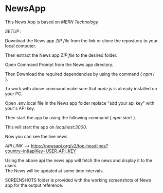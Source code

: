 # NewsApp
This News App is based on *MERN Technology*

*SETUP :*   

  Download the News app *ZIP file* from the link or clone the repository to your local computer.  
  
  Then extract the  News app *ZIP file* to the desired folder.  
  
  Open Command Prompt from the  News app directory.  
  
  Then Download the required dependencies by using the command   { *npm i* }.  
  
  To work with above command make sure that *node.js* is already installed on your PC.  
  
  Open  .env.local file in the News app folder replace "add your api key" with your's API key.   
  
  Then start the app by using the following command   { *npm start* }.  
  
  This will start the app on *localhost:3000*.  
  
Now you can see the live news.  

*API LINK* --> https://newsapi.org/v2/top-headlines?country=in&apiKey=USER_API_KEY  
  
Using the above api the news app will fetch the news and display it to the users.  
The News will be updated at some time intervals.  
  
SCREENSHOTS folder is provided with the working screenshots of  News app for the output reference.
